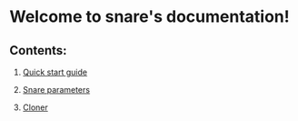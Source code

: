 Welcome to snare's documentation!
=================================
Contents:
---------
   1. [Quick start guide](source/quick-start.rst)
   
   2. [Snare parameters](source/parameters.rst)
   
   3. [Cloner](source/cloner.rst)
